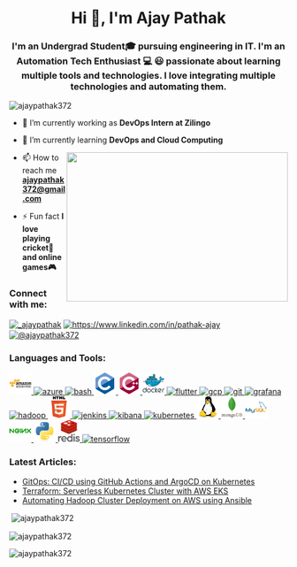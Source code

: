 <h1 align="center">Hi 👋, I'm Ajay Pathak</h1>
<h3 align="center">I'm an Undergrad Student🎓 pursuing engineering in IT. I'm an Automation Tech Enthusiast 💻 😃 passionate about learning multiple tools and technologies. I love integrating multiple technologies and automating them.</h3>

<p align="left"> <img src="https://komarev.com/ghpvc/?username=ajaypathak372&label=Profile%20views&color=0e75b6&style=flat" alt="ajaypathak372" /> </p>

- 🔭 I’m currently working as **DevOps Intern at Zilingo**

- 🌱 I’m currently learning **DevOps and Cloud Computing**
<img width="400" height="270" src="https://media.giphy.com/media/RbDKaczqWovIugyJmW/giphy.gif" align=right>

- 📫 How to reach me **ajaypathak372@gmail.com**

- ⚡ Fun fact **I love playing cricket🏏 and online games🎮**

<h3 align="left">Connect with me:</h3>
<p align="left">
<a href="https://twitter.com/_ajaypathak" target="blank"><img align="center" src="https://raw.githubusercontent.com/rahuldkjain/github-profile-readme-generator/master/src/images/icons/Social/twitter.svg" alt="_ajaypathak" height="30" width="40" /></a>
<a href="https://www.linkedin.com/in/pathak-ajay" target="blank"><img align="center" src="https://raw.githubusercontent.com/rahuldkjain/github-profile-readme-generator/master/src/images/icons/Social/linked-in-alt.svg" alt="https://www.linkedin.com/in/pathak-ajay" height="30" width="40" /></a>
<a href="https://ajaypathak372.medium.com" target="blank"><img align="center" src="https://raw.githubusercontent.com/rahuldkjain/github-profile-readme-generator/master/src/images/icons/Social/medium.svg" alt="@ajaypathak372" height="30" width="40" /></a>
</p>

<h3 align="left">Languages and Tools:</h3>
<p align="left"> <a href="https://aws.amazon.com" target="_blank"> <img src="https://raw.githubusercontent.com/devicons/devicon/master/icons/amazonwebservices/amazonwebservices-original-wordmark.svg" alt="aws" width="40" height="40"/> </a> <a href="https://azure.microsoft.com/en-in/" target="_blank"> <img src="https://www.vectorlogo.zone/logos/microsoft_azure/microsoft_azure-icon.svg" alt="azure" width="40" height="40"/> </a> <a href="https://www.gnu.org/software/bash/" target="_blank"> <img src="https://www.vectorlogo.zone/logos/gnu_bash/gnu_bash-icon.svg" alt="bash" width="40" height="40"/> </a> <a href="https://www.cprogramming.com/" target="_blank"> <img src="https://raw.githubusercontent.com/devicons/devicon/master/icons/c/c-original.svg" alt="c" width="40" height="40"/> </a> <a href="https://www.w3schools.com/cpp/" target="_blank"> <img src="https://raw.githubusercontent.com/devicons/devicon/master/icons/cplusplus/cplusplus-original.svg" alt="cplusplus" width="40" height="40"/> </a> <a href="https://www.docker.com/" target="_blank"> <img src="https://raw.githubusercontent.com/devicons/devicon/master/icons/docker/docker-original-wordmark.svg" alt="docker" width="40" height="40"/> </a> <a href="https://flutter.dev" target="_blank"> <img src="https://www.vectorlogo.zone/logos/flutterio/flutterio-icon.svg" alt="flutter" width="40" height="40"/> </a> <a href="https://cloud.google.com" target="_blank"> <img src="https://www.vectorlogo.zone/logos/google_cloud/google_cloud-icon.svg" alt="gcp" width="40" height="40"/> </a> <a href="https://git-scm.com/" target="_blank"> <img src="https://www.vectorlogo.zone/logos/git-scm/git-scm-icon.svg" alt="git" width="40" height="40"/> </a> <a href="https://grafana.com" target="_blank"> <img src="https://www.vectorlogo.zone/logos/grafana/grafana-icon.svg" alt="grafana" width="40" height="40"/> </a> <a href="https://hadoop.apache.org/" target="_blank"> <img src="https://www.vectorlogo.zone/logos/apache_hadoop/apache_hadoop-icon.svg" alt="hadoop" width="40" height="40"/> </a> <a href="https://www.w3.org/html/" target="_blank"> <img src="https://raw.githubusercontent.com/devicons/devicon/master/icons/html5/html5-original-wordmark.svg" alt="html5" width="40" height="40"/> </a> <a href="https://www.jenkins.io" target="_blank"> <img src="https://www.vectorlogo.zone/logos/jenkins/jenkins-icon.svg" alt="jenkins" width="40" height="40"/> </a> <a href="https://www.elastic.co/kibana" target="_blank"> <img src="https://www.vectorlogo.zone/logos/elasticco_kibana/elasticco_kibana-icon.svg" alt="kibana" width="40" height="40"/> </a> <a href="https://kubernetes.io" target="_blank"> <img src="https://www.vectorlogo.zone/logos/kubernetes/kubernetes-icon.svg" alt="kubernetes" width="40" height="40"/> </a> <a href="https://www.linux.org/" target="_blank"> <img src="https://raw.githubusercontent.com/devicons/devicon/master/icons/linux/linux-original.svg" alt="linux" width="40" height="40"/> </a> <a href="https://www.mongodb.com/" target="_blank"> <img src="https://raw.githubusercontent.com/devicons/devicon/master/icons/mongodb/mongodb-original-wordmark.svg" alt="mongodb" width="40" height="40"/> </a> <a href="https://www.mysql.com/" target="_blank"> <img src="https://raw.githubusercontent.com/devicons/devicon/master/icons/mysql/mysql-original-wordmark.svg" alt="mysql" width="40" height="40"/> </a> <a href="https://www.nginx.com" target="_blank"> <img src="https://raw.githubusercontent.com/devicons/devicon/master/icons/nginx/nginx-original.svg" alt="nginx" width="40" height="40"/> </a> <a href="https://www.python.org" target="_blank"> <img src="https://raw.githubusercontent.com/devicons/devicon/master/icons/python/python-original.svg" alt="python" width="40" height="40"/> </a> <a href="https://redis.io" target="_blank"> <img src="https://raw.githubusercontent.com/devicons/devicon/master/icons/redis/redis-original-wordmark.svg" alt="redis" width="40" height="40"/> </a> <a href="https://www.tensorflow.org" target="_blank"> <img src="https://www.vectorlogo.zone/logos/tensorflow/tensorflow-icon.svg" alt="tensorflow" width="40" height="40"/> </a> </p>

<h3 align="left">Latest Articles:</h3>
<ul>
<li><a href="https://levelup.gitconnected.com/gitops-ci-cd-using-github-actions-and-argocd-on-kubernetes-909d85d37746">GitOps: CI/CD using GitHub Actions and ArgoCD on Kubernetes</a></li>
<li><a href="https://levelup.gitconnected.com/serverless-webhosting-with-aws-eks-on-fargate-using-terraform-fcd1d98170c1">Terraform: Serverless Kubernetes Cluster with AWS EKS</a></li>
<li><a href="https://blog.devgenius.io/automate-hadoop-cluster-deployment-on-top-of-aws-using-ansible-194b623b9103">Automating Hadoop Cluster Deployment on AWS using Ansible</a></li>
</ul>

<p>&nbsp;<img align="center" src="https://github-readme-stats.vercel.app/api?username=ajaypathak372&show_icons=true&theme=material-palenight&locale=en" alt="ajaypathak372" /></p>

<p><img align="center" src="https://github-readme-streak-stats.herokuapp.com/?user=ajaypathak372&theme=material-palenight&" alt="ajaypathak372" /></p>

<p><img align="left" src="https://github-readme-stats.vercel.app/api/top-langs?username=ajaypathak372&show_icons=true&theme=material-palenight&locale=en&layout=compact" alt="ajaypathak372" /></p>
